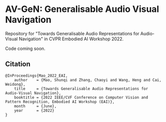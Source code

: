 # AV-GeN: Generalisable Audio Visual Navigation

Repository for "Towards Generalisable Audio Representations for Audio-Visual Navigation" in CVPR Embodied AI Workshop 2022.

Code coming soon.

## Citation  
```
@InProceedings{Mao_2022_EAI,
    author    = {Mao, Shunqi and Zhang, Chaoyi and Wang, Heng and Cai, Weidong},
    title     = {Towards Generalisable Audio Representations for Audio-Visual Navigation},
    booktitle = {2022 IEEE/CVF Conference on Computer Vision and Pattern Recognition, Embodied AI Workshop (EAI)},
    month     = {June},
    year      = {2022}
}
```

